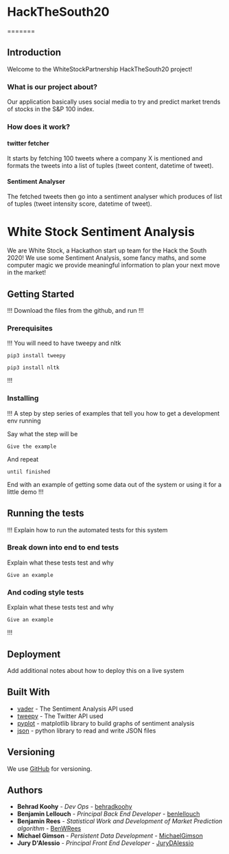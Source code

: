 # HackTheSouth20


=======
## Introduction
Welcome to the WhiteStockPartnership HackTheSouth20 project!
### What is our project about?
Our application basically uses social media to try and predict market trends of stocks in the S&P 100 index.
### How does it work?
#### twitter fetcher
It starts by fetching 100 tweets where a company X is mentioned and formats the tweets into a list of tuples (tweet content, datetime of tweet).
#### Sentiment Analyser
The fetched tweets then go into a sentiment analyser which produces of list of tuples (tweet intensity score, datetime of tweet).


# White Stock Sentiment Analysis 

We are White Stock, a Hackathon start up team for the Hack the South 2020! We use some Sentiment Analysis, some fancy maths, and some computer magic we provide meaningful information to plan your next move in the market!

## Getting Started
!!!
Download the files from the github, and run 
!!!
### Prerequisites
!!!
You will need to have tweepy and nltk 
```
pip3 install tweepy 
```
```
pip3 install nltk 
```

!!!
### Installing
!!!
A step by step series of examples that tell you how to get a development env running

Say what the step will be

```
Give the example
```

And repeat

```
until finished
```

End with an example of getting some data out of the system or using it for a little demo
!!!
## Running the tests
!!!
Explain how to run the automated tests for this system

### Break down into end to end tests

Explain what these tests test and why

```
Give an example
```

### And coding style tests

Explain what these tests test and why

```
Give an example
```
!!!
## Deployment

Add additional notes about how to deploy this on a live system

## Built With

* [vader](https://github.com/cjhutto/vaderSentiment) - The Sentiment Analysis API used 
* [tweepy](https://www.tweepy.org) - The Twitter API used
* [pyplot](https://matplotlib.org/api/pyplot_api.html) - matplotlib library to build graphs of sentiment analysis
* [json](https://docs.python.org/3/library/json.html) - python library to read and write JSON files

## Versioning

We use [GitHub](http://github.com/) for versioning.

## Authors

* **Behrad Koohy** - *Dev Ops* - [behradkoohy](https://github.com/behradkoohy)
* **Benjamin Lellouch** - *Principal Back End Developer* - [benlellouch](https://github.com/benlellouch)
* **Benjamin Rees** - *Statistical Work and Development of Market Prediction algorithm* - [BenWRees](https://github.com/BenWRees)
* **Michael Gimson** - *Persistent Data Development* - [MichaelGimson](https://github.com/MichaelGimson)
* **Jury D'Alessio** - *Principal Front End Developer* - [JuryDAlessio](https://github.com/JuryDAlessio)



